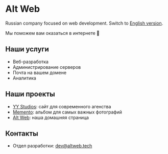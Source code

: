# Alt Web

Russian company focused on web development. Switch to [English version](https://github.com/alt-web/.github/blob/main/profile/README-EN.md).

Мы поможем вам оказаться в интернете 🚀

## Наши услуги
- Веб-разработка
- Администрирование серверов
- Почта на вашем домене
- Аналитика

## Наши проекты
- [YY Studios](https://github.com/alt-web/yy): сайт для современного агенства
- [Memento](https://github.com/alt-web/memento): альбом для самых важных фотографий
- [Alt Web](https://github.com/alt-web/altweb): наша домашняя страница

## Контакты
- Отдел разработки: [dev@altweb.tech](mailto:dev@altweb.tech)
